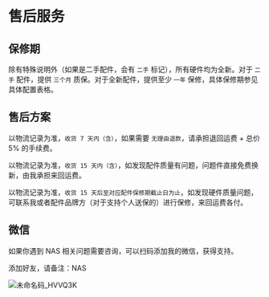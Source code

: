 # 售后服务

## 保修期

除有特殊说明外（如果是二手配件，会有 `二手` 标记），所有硬件均为全新。对于 `二手` 配件，提供 `三个月` 质保。对于全新配件，提供至少 `一年` 保修，具体保修期参见具体配置表格。

## 售后方案

以物流记录为准，`收货 7 天内（含）`，如果需要 `无理由退款`，请承担退回运费 + 总价 5% 的手续费。

以物流记录为准，`收货 15 天内（含）`，如发现配件质量有问题，问题件直接免费换新，由我承担来回运费。

以物流记录为准，`收货 15 天后至对应配件保修期截止日为止`，如发现硬件质量问题，可联系我或者配件品牌方（对于支持个人送保的）进行保修，来回运费各付。

## 微信

如果你遇到 NAS 相关问题需要咨询，可以扫码添加我的微信，获得支持。

添加好友，请备注：NAS

![未命名码_HVVQ3K](https://img-1255332810.cos.ap-chengdu.myqcloud.com/未命名码_HVVQ3K.png)